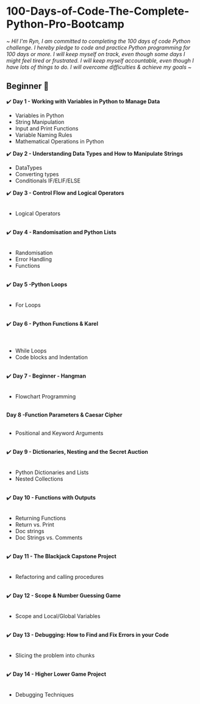 # 100-Days-of-Code-The-Complete-Python-Pro-Bootcamp

<em>~ Hi! I'm Ryn, I am committed to completing the 100 days of code Python challenge. I hereby pledge to code and practice Python programming for 100 days or more.
I will keep myself on track, even though some days I might feel tired or frustrated. I will keep myself accountable, even though I have lots of things to do.
I will overcome difficulties & achieve my goals ~</em>

<h2>Beginner 🌱</h2>

 ✔️ <strong>Day 1 - Working with Variables in Python to Manage Data</strong>
 <ul> <li>Variables in Python</li>
 <li>String Manipulation</li>
 <li>Input and Print Functions</li>
 <li>Variable Naming Rules</li>
 <li>Mathematical Operations in Python </ul>

✔️ <strong>Day 2 - Understanding Data Types and How to Manipulate Strings</strong>
<ul>
<li>DataTypes</li>
<li>Converting types</li>
<li>Conditionals IF/ELIF/ELSE</li>
</ul>
✔️ <strong>Day 3 - Control Flow and Logical Operators</strong>
<ul><br>
<li>Logical Operators</li>
</ul><br>
✔️ <strong>Day 4 - Randomisation and Python Lists</strong>
<ul><br>
<li>Randomisation</li>
<li>Error Handling</li>
<li>Functions</li>
</ul><br>
✔️ <strong>Day 5 -Python Loops</strong>
<ul><br>
<li>For Loops</li>
</ul><br> 
✔️ <strong>Day 6 - Python Functions & Karel</strong>
<ul><br>
<br> 
<li>While Loops</li>
<li>Code blocks and Indentation</li>
</ul><br>
✔️ <strong>Day 7 - Beginner - Hangman</strong>
<ul><br>
<li>Flowchart Programming</li>
</ul><br>
<strong>Day 8 -Function Parameters & Caesar Cipher</strong>
<ul><br>
<li>Positional and Keyword Arguments</li>
</ul><br>
✔️ <strong>Day 9 - Dictionaries, Nesting and the Secret Auction</strong>
<ul><br>
<li>Python Dictionaries and Lists</li>
<li>Nested Collections</li>
</ul><br>
✔️ <strong>Day 10 - Functions with Outputs</strong>
<ul><br>
<li>Returning Functions</li>
<li> Return vs. Print </li>
<li>Doc strings</li>
<li>Doc Strings vs. Comments</li>
</ul><br>
✔️ <strong>Day 11 - The Blackjack Capstone Project</strong>
<ul><br>
<li> Refactoring and calling procedures </li>
</ul><br>
✔️ <strong>Day 12  - Scope & Number Guessing Game</strong>
<ul><br>
<li>Scope and Local/Global Variables</li>
</ul><br>
✔️ <strong>Day 13 - Debugging: How to Find and Fix Errors in your Code</strong>
<ul><br>
<li>Slicing the problem into chunks</li>
</ul><br>
✔️ <strong>Day 14 - Higher Lower Game Project</strong>
<ul><br>
<li>Debugging Techniques</li>
</ul><br>



















